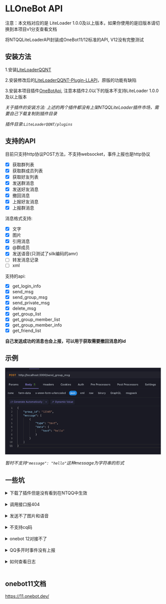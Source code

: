 # LLOneBot API

注意：本文档对应的是 LiteLoader 1.0.0及以上版本，如果你使用的是旧版本请切换到本项目v1分支查看文档

将NTQQLiteLoaderAPI封装成OneBot11/12标准的API, V12没有完整测试

## 安装方法

1.安装[LiteLoaderQQNT](https://liteloaderqqnt.github.io/guide/install.html)

2.安装修改后的[LiteLoaderQQNT-Plugin-LLAPI](https://github.com/linyuchen/LiteLoaderQQNT-Plugin-LLAPI)，原版的功能有缺陷

3.安装本项目插件[OneBotApi](https://github.com/linyuchen/LiteLoaderQQNT-OneBotApi/releases/), 注意本插件2.0以下的版本不支持LiteLoader 1.0.0及以上版本

*关于插件的安装方法: 上述的两个插件都没有上架NTQQLiteLoader插件市场，需要自己下载复制到插件目录*

*插件目录:`LiteLoaderQQNT/plugins`*

## 支持的API

目前只支持http协议POST方法，不支持websocket，事件上报也是http协议

- [x] 获取群列表
- [x] 获取群成员列表
- [x] 获取好友列表
- [x] 发送群消息
- [x] 发送好友消息
- [x] 撤回消息
- [x] 上报好友消息
- [x] 上报群消息

消息格式支持:
- [x] 文字
- [x] 图片
- [x] 引用消息
- [x] @群成员
- [x] 发送语音(只测试了silk编码的amr)
- [ ] 转发消息记录
- [ ] xml

支持的api:
- [x] get_login_info
- [x] send_msg
- [x] send_group_msg
- [x] send_private_msg
- [x] delete_msg
- [x] get_group_list
- [x] get_group_member_list
- [x] get_group_member_info
- [x] get_friend_list

**自己发送成功的消息也会上报，可以用于获取需要撤回消息的id**

## 示例

![](doc/image/example.jpg)

*暂时不支持`"message": "hello"`这种message为字符串的形式*

## 一些坑

<details>
    <summary>下载了插件但是没有看到在NTQQ中生效</summary>
<br/>
    检查是否下载的是插件release的版本，如果是源码的话需要自行编译。依然不生效请查阅<a href="https://liteloaderqqnt.github.io/guide/plugins.html">LiteLoaderQQNT的文档</a>
</details>
<br/>

<details>
    <summary>调用接口报404</summary>
<br/>
    目前没有支持全部的onebot规范接口，请检查是否调用了不支持的接口，并且所有接口都只支持POST方法，调用GET方法会报404
</details>
<br/>

<details>
    <summary>发送不了图片和语音</summary>
<br/>
    检查当前操作用户是否有LiteLoaderQQNT/data/LLOneBot的写入权限，如Windows把QQ上安装到C盘有可能会出现无权限导致发送失败
</details>
<br/>

<details>
    <summary>不支持cq码</summary>
<br/>
    cq码已经过时了，没有支持的打算(主要是我不用这玩意儿，加上我懒)
</details>
<br/>

<details>
    <summary>onebot 12对接不了</summary>
<br/>
    onebot 12只写了部分兼容，没有完整测试，不保证能用，慎用
</details>
<br/>

<details>
    <summary>QQ多开时事件没有上报</summary>
<br/>
    小概率事件，有可能是IPC通信串台了(不确定)，重启QQ可解决，目前正在想办法修复
</details>
<br/>

<details>
    <summary>如何查看日志</summary>
<br/>
    LiteLoaderQQNT/data/LLOneBot/*.log
</details>
<br/>

## onebot11文档
<https://11.onebot.dev/>

